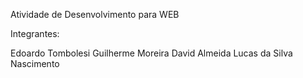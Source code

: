 Atividade de Desenvolvimento para WEB

Integrantes:

Edoardo Tombolesi
Guilherme Moreira
David Almeida
Lucas da Silva Nascimento

